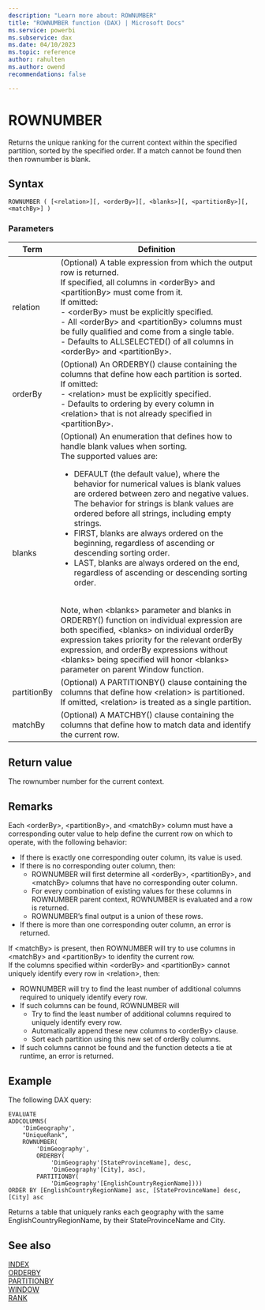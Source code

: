 ```yaml
---
description: "Learn more about: ROWNUMBER"
title: "ROWNUMBER function (DAX) | Microsoft Docs"
ms.service: powerbi 
ms.subservice: dax
ms.date: 04/10/2023
ms.topic: reference
author: rahulten
ms.author: owend
recommendations: false

---
```

# ROWNUMBER

Returns the unique ranking for the current context within the specified partition, sorted by the specified order. If a match cannot be found then then rownumber is blank.
  
## Syntax  
  
```dax
ROWNUMBER ( [<relation>][, <orderBy>][, <blanks>][, <partitionBy>][, <matchBy>] )
```
  
### Parameters  
  
|Term|Definition|  
|--------|--------------|  
|relation|(Optional) A table expression from which the output row is returned. </br>If specified, all columns in \<orderBy> and \<partitionBy> must come from it. </br>If omitted: </br>- \<orderBy> must be explicitly specified.</br>- All \<orderBy> and \<partitionBy> columns must be fully qualified and come from a single table. </br>- Defaults to ALLSELECTED() of all columns in \<orderBy> and \<partitionBy>.|
|orderBy|(Optional) An ORDERBY() clause containing the columns that define how each partition is sorted. </br>If omitted: </br>- \<relation> must be explicitly specified. </br>- Defaults to ordering by every column in \<relation> that is not already specified in \<partitionBy>.|
|blanks|(Optional) An enumeration that defines how to handle blank values when sorting. </br>The supported values are:<ul><li>DEFAULT (the default value), where the behavior for numerical values is blank values are ordered between zero and negative values. The behavior for strings is blank values are ordered before all strings, including empty strings.</li><li>FIRST, blanks are always ordered on the beginning, regardless of ascending or descending sorting order.</li><li>LAST, blanks are always ordered on the end, regardless of ascending or descending sorting order. </li></ul></br>Note, when \<blanks> parameter and blanks in ORDERBY() function on individual expression are both specified, \<blanks> on individual orderBy expression takes priority for the relevant orderBy expression, and orderBy expressions without \<blanks> being specified will honor \<blanks> parameter on parent Window function.|
|partitionBy|(Optional) A PARTITIONBY() clause containing the columns that define how \<relation> is partitioned. </br> If omitted, \<relation> is treated as a single partition. |  
|matchBy|(Optional) A MATCHBY() clause containing the columns that define how to match data and identify the current row. |  

## Return value

The rownumber number for the current context.
  
## Remarks

Each \<orderBy>, \<partitionBy>, and \<matchBy> column must have a corresponding outer value to help define the current row on which to operate, with the following behavior:

- If there is exactly one corresponding outer column, its value is used.
- If there is no corresponding outer column, then:
  - ROWNUMBER will first determine all \<orderBy>, \<partitionBy>, and \<matchBy> columns that have no corresponding outer column.
  - For every combination of existing values for these columns in ROWNUMBER parent context, ROWNUMBER is evaluated and a row is returned.
  - ROWNUMBER’s final output is a union of these rows.
- If there is more than one corresponding outer column, an error is returned.

If \<matchBy> is present, then ROWNUMBER will try to use columns in \<matchBy> and \<partitionBy> to idenfity the current row.  
If the columns specified within \<orderBy> and \<partitionBy> cannot uniquely identify every row in \<relation>, then:

- ROWNUMBER will try to find the least number of additional columns required to uniquely identify every row.
- If such columns can be found, ROWNUMBER will
  - Try to find the least number of additional columns required to uniquely identify every row.
  - Automatically append these new columns to \<orderBy> clause.
  - Sort each partition using this new set of orderBy columns.
- If such columns cannot be found and the function detects a tie at runtime, an error is returned.

## Example

The following DAX query:
  
```dax
EVALUATE
ADDCOLUMNS(
    'DimGeography',
    "UniqueRank",
    ROWNUMBER(
    	'DimGeography',
    	ORDERBY(
    		'DimGeography'[StateProvinceName], desc,
    		'DimGeography'[City], asc),
    	PARTITIONBY(
    		'DimGeography'[EnglishCountryRegionName])))
ORDER BY [EnglishCountryRegionName] asc, [StateProvinceName] desc, [City] asc
```

Returns a table that uniquely ranks each geography with the same EnglishCountryRegionName, by their StateProvinceName and City.

## See also

[INDEX](index-function-dax.md)  
[ORDERBY](orderby-function-dax.md)  
[PARTITIONBY](partitionby-function-dax.md)  
[WINDOW](window-function-dax.md)  
[RANK](rank-function-dax.md)
